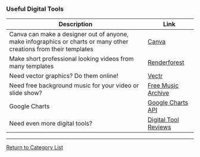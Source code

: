 ### Useful Digital Tools ###

| Description | Link |
|-------------|------|
| Canva can make a designer out of anyone, make infographics or charts or many other creations from their templates | [Canva](https://www.canva.com/) |
| Make short professional looking videos from many templates | [Renderforest](https://www.renderforest.com/) |
| Need vector graphics?  Do them online! | [Vectr](https://vectr.com/)
| Need free background music for your video or slide show? | [Free Music Archive](http://freemusicarchive.org/) |
| Google Charts | [Google Charts API](https://developers.google.com/chart/) |
|Need even more digital tools? | [Digital Tool Reviews](https://www.creativebloq.com/infographic/tools-2131971) |

<hr>

[Return to Category List](./index.md)










